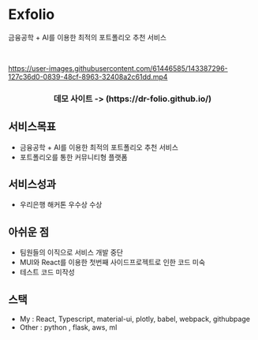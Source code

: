 # Exfolio
금융공학 + AI를 이용한 최적의 포트폴리오 추천 서비스
<!-- PROJECT LOGO -->
<br />
<p align="center">

https://user-images.githubusercontent.com/61446585/143387296-127c36d0-0839-48cf-8963-32408a2c61dd.mp4

  <h3 align="center">
     데모 사이트 -> (https://dr-folio.github.io/)
  </h3>
</p>

<!-- ABOUT THE PROJECT -->
## 서비스목표
* 금융공학 + AI를 이용한 최적의 포트폴리오 추천 서비스
* 포트폴리오를 통한 커뮤니티형 플랫폼

## 서비스성과 
* 우리은행 해커톤 우수상 수상

## 아쉬운 점
* 팀원들의 이직으로 서비스 개발 중단
* MUI와 React를 이용한 첫번째 사이드프로젝트로 인한 코드 미숙
* 테스트 코드 미작성


## 스택
* My : React, Typescript, material-ui, plotly, babel, webpack, githubpage
* Other : python , flask, aws, ml




